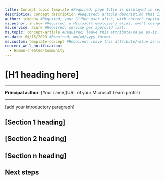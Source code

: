 ```yaml
---
title: Concept topic template #Required; page title is displayed in search results. Include the brand. Don't use any puncutation, such as colons, commas, or periods.
description: Concept description #Required; article description that is displayed in search results. 
author: jehchow #Required; your GitHub user alias, with correct capitalization.
ms.author: shchow #Required; a Microsoft employee's alias; don't change. 
ms.service: azure #Required; service per approved list. 
ms.topic: concept-article #Required; leave this attribute/value as-is.
ms.date: 06/16/2023 #Required; mm/dd/yyyy format.
ms.custom: template-concept #Required; leave this attribute/value as-is.
content_well_notification: 
  - Human-created-Community
---
```


<!--Remove all the comments in this template before you sign-off or merge to the 
main branch.

This template provides the basic structure of a Concept article pattern. Refer to the [style and voice quick start article in the contributor guide](https://learn.microsoft.com/contribute/style-quick-start).

-->

<!-- 1. H1
Required. Set expectations for what the content covers, so customers know the 
content meets their needs. Should NOT begin with a verb.

-->

# [H1 heading here]

---

**Principal author**: [Your name](URL of your Microsoft Learn profile)

---

<!-- 2. Introductory paragraph 
Required. Lead with a light intro that describes what the article covers. Answer the 
fundamental “why would I want to know this?” question. Keep it short.

-->

[add your introductory paragraph]

<!-- 3. H2s
Required. Give each H2 a heading that sets expectations for the content that follows. 
Follow the H2 headings with a sentence about how the section contributes to the whole.

-->

## [Section 1 heading]
<!-- add your content here -->

## [Section 2 heading]
<!-- add your content here -->

## [Section n heading]
<!-- add your content here -->

<!-- 4. Next steps
Required. Provide at least one next step and no more than three. Include some 
context so the customer can determine why they would click the link.

-->

## Next steps
<!-- Add a context sentence for the following links -->

<!--
Remove all the comments in this template before you sign-off or merge to the 
main branch.

-->
